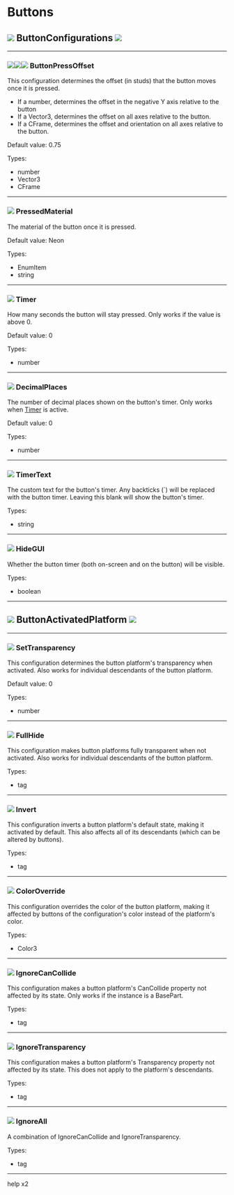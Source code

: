 # Buttons

## ![](../../static/rbx_vanilla_icons/Configuration.png) ButtonConfigurations ![](../../static/rbx_vanilla_icons/Configuration.png)

---

### ![](../../static/rbx_vanilla_icons/NumberValue.png)![](../../static/rbx_vanilla_icons/Vector3Value.png)![](../../static/rbx_vanilla_icons/CFrameValue.png) ButtonPressOffset

This configuration determines the offset (in studs) that the button moves once it is pressed.

- If a number, determines the offset in the negative Y axis relative to the button
- If a Vector3, determines the offset on all axes relative to the button.
- If a CFrame, determines the offset and orientation on all axes relative to the button.

Default value: 0.75

Types:

- number
- Vector3
- CFrame

---

### ![](../../static/rbx_vanilla_icons/StringValue.png) PressedMaterial

The material of the button once it is pressed.

Default value: Neon

Types:

- EnumItem
- string

---

### ![](../../static/rbx_vanilla_icons/NumberValue.png) Timer

How many seconds the button will stay pressed.
Only works if the value is above 0.

Default value: 0

Types:

- number

---

### ![](../../static/rbx_vanilla_icons/NumberValue.png) DecimalPlaces

The number of decimal places shown on the button's timer. Only works when [Timer](#-timer) is active.

Default value: 0

Types:

- number

---

### ![](../../static/rbx_vanilla_icons/StringValue.png) TimerText

The custom text for the button's timer. Any backticks (`) will be replaced with the button timer. Leaving this blank will show the button's timer.

Types:

- string

---

### ![](../../static/rbx_vanilla_icons/BoolValue.png) HideGUI

Whether the button timer (both on-screen and on the button) will be visible.

Types:

- boolean

---

## ![](../../static/rbx_vanilla_icons/BasePart.png) ButtonActivatedPlatform ![](../../static/rbx_vanilla_icons/BasePart.png)

---

### ![](../../static/rbx_vanilla_icons/NumberValue.png) SetTransparency

This configuration determines the button platform's transparency when activated. Also works for individual descendants of the button platform.

Default value: 0

Types:

- number

---

### ![](../../static/rbx_vanilla_icons/BoolValue.png) FullHide

This configuration makes button platforms fully transparent when not activated. Also works for individual descendants of the button platform.

Types:

- tag

---

### ![](../../static/rbx_vanilla_icons/BoolValue.png) Invert

This configuration inverts a button platform's default state, making it activated by default. This also affects all of its descendants (which can be altered by buttons).

Types:

- tag

---

### ![](../../static/rbx_vanilla_icons/BoolValue.png) ColorOverride

This configuration overrides the color of the button platform, making it affected by buttons of the configuration's color instead of the platform's color.

Types:

- Color3

---

### ![](../../static/rbx_vanilla_icons/BoolValue.png) IgnoreCanCollide

This configuration makes a button platform's CanCollide property not affected by its state.
Only works if the instance is a BasePart.

Types:

- tag

---

### ![](../../static/rbx_vanilla_icons/BoolValue.png) IgnoreTransparency

This configuration makes a button platform's Transparency property not affected by its state. This does not apply to the platform's descendants.

Types:

- tag

---

### ![](../../static/rbx_vanilla_icons/BoolValue.png) IgnoreAll

A combination of IgnoreCanCollide and IgnoreTransparency.

Types:

- tag

---

help x2
